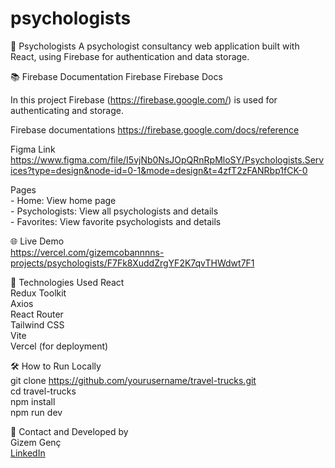 # psychologists

🧠 Psychologists
A psychologist consultancy web application built with React, using Firebase for authentication and data storage.

📚 Firebase Documentation
Firebase
Firebase Docs

In this project Firebase (https://firebase.google.com/) is used for authenticating and storage.

Firebase documentations
https://firebase.google.com/docs/reference

Figma Link
https://www.figma.com/file/I5vjNb0NsJOpQRnRpMloSY/Psychologists.Services?type=design&node-id=0-1&mode=design&t=4zfT2zFANRbp1fCK-0

<!--Technical requirements: https://docs.google.com/document/d/1XbBDAmSOA0RxarsYS2X7xfVEuIgBoW4Qkp3gucw1wOc/edit?tab=t.0 -->

Pages   
    -  Home: View home page  
    -  Psychologists: View all psychologists and details  
    -  Favorites: View favorite psychologists and details


🌐 Live Demo  
https://vercel.com/gizemcobannnns-projects/psychologists/F7Fk8XuddZrgYF2K7qvTHWdwt7F1


🚀 Technologies Used
React   
Redux Toolkit  
Axios  
React Router  
Tailwind CSS  
Vite  
Vercel (for deployment)  


🛠️ How to Run Locally  
git clone https://github.com/yourusername/travel-trucks.git  
cd travel-trucks  
npm install  
npm run dev  

📧 Contact and Developed by  
Gizem Genç  
[LinkedIn](https://www.linkedin.com/in/gizem-genc/)
